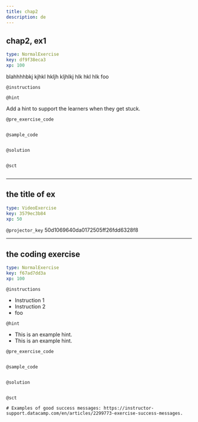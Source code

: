 ```yaml
---
title: chap2
description: de
---
```


## chap2, ex1

```yaml
type: NormalExercise
key: df9f38eca3
xp: 100
```

<!-- Coding exercise documentation: https://instructor-support.datacamp.com/en/articles/2375526-course-coding-exercises -->
blahhhhbkj kjhkl hkljh kljhlkj hlk hkl hlk foo

`@instructions`


`@hint`
<!-- Hint best practices: https://instructor-support.datacamp.com/en/articles/2379164-hints-best-practices -->
Add a hint to support the learners when they get stuck.

`@pre_exercise_code`
```{python}

```

`@sample_code`
```{python}

```

`@solution`
```{python}

```

`@sct`
```{python}

```

---

## the title of ex

```yaml
type: VideoExercise
key: 3579ec3b84
xp: 50
```

`@projector_key`
50d1069640da0172505ff26fdd6328f8

---

## the coding exercise

```yaml
type: NormalExercise
key: f67ad7dd3a
xp: 100
```

<!-- Guidelines for contexts: https://instructor-support.datacamp.com/en/articles/2375526-course-coding-exercises. -->

`@instructions`
<!-- Guidelines for instructions https://instructor-support.datacamp.com/en/articles/2375526-course-coding-exercises. -->
- Instruction 1
- Instruction 2
- foo

`@hint`
<!-- Examples of good hints: https://instructor-support.datacamp.com/en/articles/2379164-hints-best-practices. -->
- This is an example hint.
- This is an example hint.

`@pre_exercise_code`
```{python}

```

`@sample_code`
```{python}

```

`@solution`
```{python}

```

`@sct`
```{python}
# Examples of good success messages: https://instructor-support.datacamp.com/en/articles/2299773-exercise-success-messages.
```
